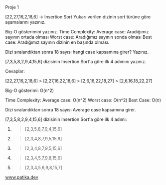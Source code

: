 Proje 1 

[22,27,16,2,18,6] -> Insertion Sort
Yukarı verilen dizinin sort türüne göre aşamalarını yazınız.

Big-O gösterimini yazınız.
Time Complexity: Average case: Aradığımız sayının ortada olması
Worst case: Aradığımız sayının sonda olması
Best case: Aradığımız sayının dizinin en başında olması.

Dizi sıralandıktan sonra 18 sayısı hangi case kapsamına girer? Yazınız.

[7,3,5,8,2,9,4,15,6] dizisinin Insertion Sort'a göre ilk 4 adımını yazınız.

Cevaplar:

  [22,27,16,2,18,6] > [2,27,16,22,18,6] > [2,6,16,22,18,27] > [2,6,16,18,22,27]

  Big-O gösterimi: O(n^2) 

  Time Complexity:
    Average case: O(n^2) 
    Worst case: O(n^2)
    Best Case:  O(n)

  Dizi sıralandıktan sonra 18 sayısı Average case kapsamına girer.

  [7,3,5,8,2,9,4,15,6] dizisinin Insertion Sort'a göre ilk 4 adımı:

  1) > [2,3,5,8,7,9,4,15,6] 
  2) > [2,3,4,8,7,9,5,15,6] 
  3) > [2,3,4,8,7,9,5,15,6] 
  4) > [2,3,4,5,7,9,8,15,6] 
  5) > [2,3,4,5,6,9,8,15,7]

www.patika.dev
